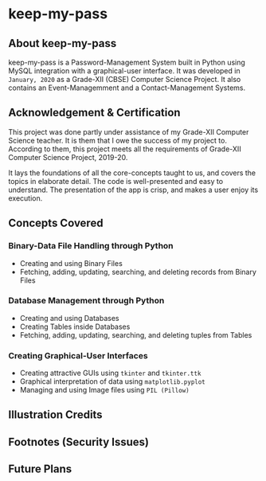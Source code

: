 # keep-my-pass

## About keep-my-pass

keep-my-pass is a Password-Management System built in Python using MySQL integration with a graphical-user interface. It was developed in `January, 2020` as a Grade-XII (CBSE) Computer Science Project. It also contains an Event-Managemment and a Contact-Management Systems.

## Acknowledgement & Certification

This project was done partly under assistance of my Grade-XII Computer Science teacher. It is them that I owe the success of my project to. According to them, this project meets all the requirements of Grade-XII Computer Science Project, 2019-20.

It lays the foundations of all the core-concepts taught to us, and covers the topics in elaborate detail. The code is well-presented and easy to understand. The presentation of the app is crisp, and makes a user enjoy its execution.

## Concepts Covered

### Binary-Data File Handling through Python
- Creating and using Binary Files
- Fetching, adding, updating, searching, and deleting records from Binary Files

### Database Management through Python
- Creating and using Databases
- Creating Tables inside Databases
- Fetching, adding, updating, searching, and deleting tuples from Tables

### Creating Graphical-User Interfaces
- Creating attractive GUIs using `tkinter` and `tkinter.ttk`
- Graphical interpretation of data using `matplotlib.pyplot`
- Managing and using Image files using `PIL (Pillow)`

## Illustration Credits

## Footnotes (Security Issues)

## Future Plans
